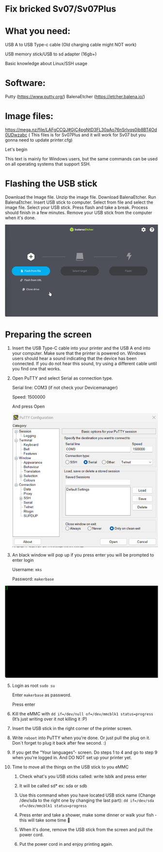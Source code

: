 # Fix bricked Sv07/Sv07Plus

# What you need:
USB A to USB Type-c cable (Old charging cable might NOT work)

USB memory stick/USB to sd adapter (16gb+)

Basic knowledge about Linux/SSH usage

# Software:
Putty (https://www.putty.org/)
BalenaEtcher (https://etcher.balena.io/)

# Image files:
https://mega.nz/file/LAFgCCQJ#GjC4pgNtD3FL30aAo76nSrlvqs0ib8BT4Od0UDwzabc ( This files is for Sv07Plus and it will work for Sv07 but you gonna need to update printer.cfg)

Let's begin

This text is mainly for Windows users, but the same commands can be used on all operating systems that support SSH.

# Flashing the USB stick
Download the Image file.
Unzip the image file.
Download BalenaEtcher.
Run BalenaEtcher.
Insert USB stick to computer.
Select from file and select the image file.
Select your USB stick.
Press flash and take a break.
Process should finish in a few minutes.
Remove your USB stick from the computer when it's done.

![Screen](https://github.com/TomasOlsson/BrickedSv07-Sv07Plus/blob/main/img/balenaEtcher_phC1PLwiCu.gif?raw=true)


# Preparing the screen

1. Insert the USB Type-C cable into your printer and the USB A end into your computer. Make sure that the printer is powered on. Windows users should hear a sound indicating that the device has been connected. If you do not hear this sound, try using a different cable until you find one that works.

2. Open PuTTY and select Serial as connection type.

    Serial line: COM3 (if not check your Devicemanager)

    Speed: 1500000

    And press Open

   ![Screen](https://github.com/TomasOlsson/BrickedSv07-Sv07Plus/blob/main/img/Screenshot%202023-09-07%20125846.png?raw=true)

4. An black window will pop up if you press enter you will be prompted to enter login

    Username: `mks`

    Password: `makerbase`

![Screen](https://github.com/TomasOlsson/BrickedSv07-Sv07Plus/blob/main/img/putty_Z96vKxGe1Y.gif?raw=true)

5. Login as root
    `sudo su`

    Enter `makerbase` as password.

    Press enter

6. Kill the eMMC with `dd if=/dev/null of=/dev/mmcblk1 status=progress` (It’s just writing over it not killing it :P)

7. Insert the USB stick in the right corner of the printer screen. 

8. Write `reboot` into PuTTY when you're done. Or just pull the plug on it. Don´t forget to plug it back after few second. :)

9. If you get the “Your languages”- screen. Do steps 1 to 4 and go to step 9 when you're logged in. And DO NOT set up your printer yet. 

10. Time to move all the things on the USB stick to you eMMC

    1. Check what's you USB sticks called: write lsblk and press enter

    2. It will be called sd* ex: sda or sdb

    3. Use this command when you have located USB stick name (Change /dev/sda to the right one by changing the last part): `dd if=/dev/sda of=/dev/mmcblk1 status=progress`

    4. Press enter and take a shower, make some dinner or walk your fish - this will take some time 🙂

    5. When it's done, remove the USB stick from the screen and pull the power cord.

    6. Put the power cord in and enjoy printing again.

